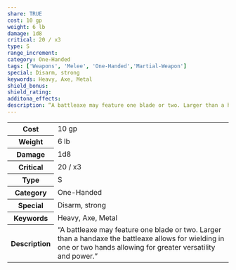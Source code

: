 ```yaml
---
share: TRUE
cost: 10 gp
weight: 6 lb
damage: 1d8
critical: 20 / x3
type: S
range_increment:
category: One-Handed
tags: ['Weapons', 'Melee', 'One-Handed','Martial-Weapon']
special: Disarm, strong
keywords: Heavy, Axe, Metal
shield_bonus: 
shield_rating: 
additona_effects: 
description: “A battleaxe may feature one blade or two. Larger than a handaxe the battleaxe allows for wielding in one or two hands allowing for greater versatility and power.”
---
```

<p><span style="overflow-x: auto;"><table><tbody><tr><th>Cost</th><td>10 gp</td></tr><tr><th>Weight</th><td>6 lb</td></tr><tr><th>Damage</th><td>1d8</td></tr><tr><th>Critical</th><td>20 / x3</td></tr><tr><th>Type</th><td>S</td></tr><tr><th>Category</th><td>One-Handed</td></tr><tr><th>Special</th><td>Disarm, strong</td></tr><tr><th>Keywords</th><td>Heavy, Axe, Metal</td></tr><tr><th>Description</th><td>“A battleaxe may feature one blade or two. Larger than a handaxe the battleaxe allows for wielding in one or two hands allowing for greater versatility and power.”</td></tr></tbody></table></span></p>